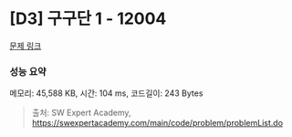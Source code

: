# [D3] 구구단 1 - 12004 

[문제 링크](https://swexpertacademy.com/main/code/problem/problemDetail.do?contestProbId=AXkcWgFa8sADFAS8) 

### 성능 요약

메모리: 45,588 KB, 시간: 104 ms, 코드길이: 243 Bytes



> 출처: SW Expert Academy, https://swexpertacademy.com/main/code/problem/problemList.do